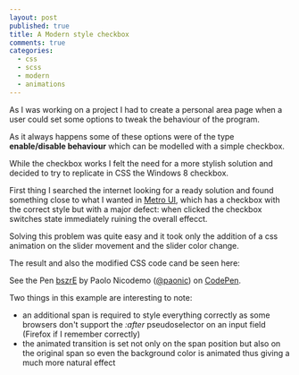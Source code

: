 ```yaml
---
layout: post
published: true
title: A Modern style checkbox
comments: true
categories: 
  - css
  - scss
  - modern
  - animations
---
```


As I was working on a project I had to create a personal area page when a user could set some options to tweak the behaviour of the program. 

As it always happens some of these options were of the type **enable/disable behaviour** which can be modelled with a simple checkbox. 

While the checkbox works I felt the need for a more stylish solution and decided to try to replicate in CSS the Windows 8 checkbox.

First thing I searched the internet  looking for a ready solution and found something close to what I wanted in [Metro UI](http://metroui.org.ua/forms.html), which has a checkbox with the correct style but with a major defect: when clicked the checkbox switches state immediately ruining the overall effecct.

Solving this problem was quite easy and it took only the addition of a css animation on the slider movement and the slider color change.

The result and also the modified CSS code cand be seen here:

<p data-height="213" data-theme-id="0" data-slug-hash="bszrE" data-default-tab="result" class='codepen'>See the Pen <a href='http://codepen.io/paonic/pen/bszrE/'>bszrE</a> by Paolo Nicodemo (<a href='http://codepen.io/paonic'>@paonic</a>) on <a href='http://codepen.io'>CodePen</a>.</p>
<script async src="//codepen.io/assets/embed/ei.js"></script>

Two things in this example are interesting to note:

* an additional span is required to style everything correctly as some browsers don't support the *:after* pseudoselector on an input field (Firefox if I remember correctly)
* the animated transition is set not only on the span position but also on the original span so even the background color is animated thus giving a much more natural effect